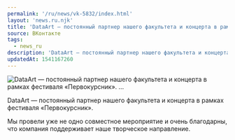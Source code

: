 ```yaml
---
permalink: '/ru/news/vk-5832/index.html'
layout: 'news.ru.njk'
title: 'DataArt — постоянный партнер нашего факультета и концерта в рамках фестиваля «Первокурсник».   …'
source: ВКонтакте
tags:
  - news_ru
description: 'DataArt — постоянный партнер нашего факультета и концерта в рамках фестиваля «Первокурсник».   …'
updatedAt: 1541167260
---
```

![DataArt — постоянный партнер нашего факультета и концерта в рамках фестиваля «Первокурсник».   …](https://sun9-48.userapi.com/impf/c846323/v846323766/120679/UlIP7bHSzFI.jpg?size=1200x800&quality=96&proxy=1&sign=3a2840fe2fb11fc5c03cd9fa07977975&c_uniq_tag=6FhPQ6CJcIRcO3_T45xabm4wUBsjxW262msMVPhYvx4&type=album)

DataArt — постоянный партнер нашего факультета и концерта в рамках фестиваля «Первокурсник».

Мы провели уже не одно совместное мероприятие и очень благодарны, что компания поддерживает наше творческое направление.
